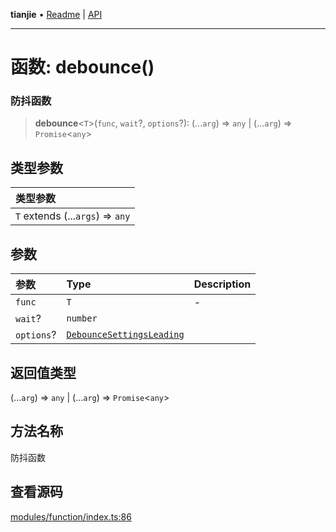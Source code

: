 **tianjie** • [Readme](../README.md) \| [API](../globals.md)

***

# 函数: debounce()

### 防抖函数

<a id="undefined" name="undefined"></a>

> **debounce**\<`T`\>(`func`, `wait`?, `options`?): (...`arg`) => `any` \| (...`arg`) => `Promise`\<`any`\>

## 类型参数

| 类型参数 |
| :------ |
| `T` extends (...`args`) => `any` |

## 参数

| 参数 | Type | Description |
| :------ | :------ | :------ |
| `func` | `T` | - |
| `wait`? | `number` |  |
| `options`? | [`DebounceSettingsLeading`](../interfaces/DebounceSettingsLeading.md) |  |

## 返回值类型

(...`arg`) => `any` \| (...`arg`) => `Promise`\<`any`\>

## 方法名称

防抖函数

## 查看源码

[modules/function/index.ts:86](https://github.com/hacxy/tianjie/blob/3a3f9f626d27cf04a1fdcea3cadef8bda0e494f2/src/modules/function/index.ts#L86)
